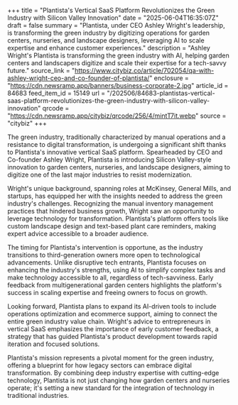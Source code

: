 +++
title = "Plantista's Vertical SaaS Platform Revolutionizes the Green Industry with Silicon Valley Innovation"
date = "2025-06-04T16:35:07Z"
draft = false
summary = "Plantista, under CEO Ashley Wright's leadership, is transforming the green industry by digitizing operations for garden centers, nurseries, and landscape designers, leveraging AI to scale expertise and enhance customer experiences."
description = "Ashley Wright's Plantista is transforming the green industry with AI, helping garden centers and landscapers digitize and scale their expertise for a tech-savvy future."
source_link = "https://www.citybiz.co/article/702054/qa-with-ashley-wright-ceo-and-co-founder-of-plantista/"
enclosure = "https://cdn.newsramp.app/banners/business-corporate-2.jpg"
article_id = 84683
feed_item_id = 15149
url = "/202506/84683-plantistas-vertical-saas-platform-revolutionizes-the-green-industry-with-silicon-valley-innovation"
qrcode = "https://cdn.newsramp.app/citybiz/qrcode/256/4/mintT7it.webp"
source = "citybiz"
+++

<p>The green industry, traditionally characterized by manual operations and a resistance to digital transformation, is undergoing a significant shift thanks to Plantista's innovative vertical SaaS platform. Spearheaded by CEO and Co-founder Ashley Wright, Plantista is introducing Silicon Valley-style innovation to garden centers, nurseries, and landscape designers, aiming to digitize one of the last major industries to resist modernization.</p><p>Wright's unique background, spanning roles at McKinsey, General Mills, and startups, has equipped her with the insights needed to address the green industry's challenges. Recognizing the manual inventory management practices that hindered business growth, Wright saw an opportunity to leverage technology for transformation. Plantista's platform offers tools like custom landscape design and text-based plant care reminders, making expert advice accessible to a broader audience.</p><p>The timing for Plantista's intervention is opportune, as the industry transitions to third-generation owners more open to technological advancements. Unlike disruptive tech entrants, Plantista focuses on enhancing the industry's strengths, using AI to simplify complex tasks and make technology accessible to all, regardless of tech-savviness. Early feedback from multigenerational garden centers highlights the platform's success in scaling expertise and freeing owners to focus on growth.</p><p>Looking forward, Plantista plans to expand its AI-driven tools to include operations optimization and ecommerce support, aiming to connect the entire green industry value chain. Wright's advice to entrepreneurs in vertical SaaS emphasizes the importance of early customer feedback, a strategy that has guided Plantista's product development towards rapid iteration and focused solutions.</p><p>Plantista's mission represents a pivotal moment for the green industry, offering a blueprint for how legacy sectors can embrace digital transformation. By combining deep industry expertise with cutting-edge technology, Plantista is not just changing how garden centers and nurseries operate; it's setting a new standard for the integration of technology in traditional industries.</p>